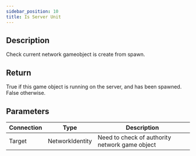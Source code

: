 ```yaml
---
sidebar_position: 10
title: Is Server Unit
---
```


## Description

Check current network gameobject is create from spawn.

## Return

True if this game object is running on the server, and has been spawned. False otherwise.

## Parameters

| Connection | Type            | Description                                    |
| ---------- | --------------- | ---------------------------------------------- |
| Target     | NetworkIdentity | Need to check of authority network game object |
